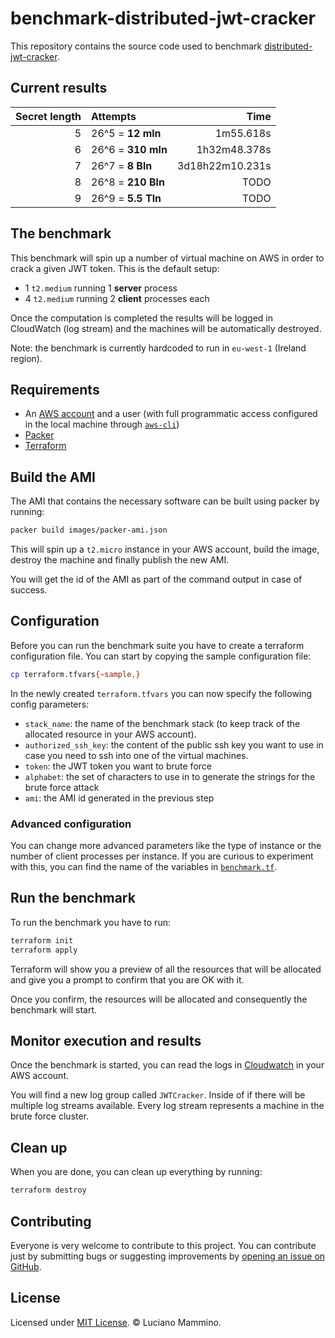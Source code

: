 # benchmark-distributed-jwt-cracker

This repository contains the source code used to benchmark [distributed-jwt-cracker](https://github.com/lmammino/distributed-jwt-cracker).


## Current results

| Secret length | Attempts            | Time              |
| ------------: |:------------------- | -----------------:|
|             5 | 26^5 = **12 mln**   | 1m55.618s         |
|             6 | 26^6 = **310 mln**  | 1h32m48.378s      |
|             7 | 26^7 = **8 Bln**    | 3d18h22m10.231s   |
|             8 | 26^8 = **210 Bln**  | TODO              |
|             9 | 26^9 = **5.5 Tln**  | TODO              |


## The benchmark

This benchmark will spin up a number of virtual machine on AWS in order to crack a given JWT token. This is the default setup:

  - 1 `t2.medium` running 1 **server** process
  - 4 `t2.medium` running 2 **client** processes each

Once the computation is completed the results will be logged in CloudWatch (log stream) and the machines will be automatically destroyed.

Note: the benchmark is currently hardcoded to run in `eu-west-1` (Ireland region).


## Requirements

  - An [AWS account](https://aws.amazon.com/free/) and a user (with full programmatic access configured in the local machine through [`aws-cli`](https://aws.amazon.com/cli/))
  - [Packer](https://www.packer.io)
  - [Terraform](https://www.terraform.io)


## Build the AMI

The AMI that contains the necessary software can be built using packer by running:

```bash
packer build images/packer-ami.json
```

This will spin up a `t2.micro` instance in your AWS account, build the image, destroy the machine and finally publish the new AMI.

You will get the id of the AMI as part of the command output in case of success.


## Configuration

Before you can run the benchmark suite you have to create a terraform configuration file. You can start by copying the sample configuration file:

```bash
cp terraform.tfvars{~sample,}
```

In the newly created `terraform.tfvars` you can now specify the following config parameters:

  - `stack_name`: the name of the benchmark stack (to keep track of the allocated resource in your AWS account).
  - `authorized_ssh_key`: the content of the public ssh key you want to use in case you need to ssh into one of the virtual machines.
  - `token`: the JWT token you want to brute force
  - `alphabet`: the set of characters to use in to generate the strings for the brute force attack
  - `ami`: the AMI id generated in the previous step


### Advanced configuration

You can change more advanced parameters like the type of instance or the number of client processes per instance. If you are curious to experiment with this, you can find the name of the variables in [`benchmark.tf`](/benchmark.tf).


## Run the benchmark

To run the benchmark you have to run:

```bash
terraform init
terraform apply
```

Terraform will show you a preview of all the resources that will be allocated and give you a prompt to confirm that you are OK with it.

Once you confirm, the resources will be allocated and consequently the benchmark will start.


## Monitor execution and results

Once the benchmark is started, you can read the logs in [Cloudwatch](https://eu-west-1.console.aws.amazon.com/cloudwatch) in your AWS account.

You will find a new log group called `JWTCracker`. Inside of if there will be multiple log streams available. Every log stream represents a machine in the brute force cluster.


## Clean up

When you are done, you can clean up everything by running:

```bash
terraform destroy
```


## Contributing

Everyone is very welcome to contribute to this project.
You can contribute just by submitting bugs or suggesting improvements by
[opening an issue on GitHub](https://github.com/lmammino/benchmark-distributed-jwt-cracker/issues).


## License

Licensed under [MIT License](LICENSE). © Luciano Mammino.
